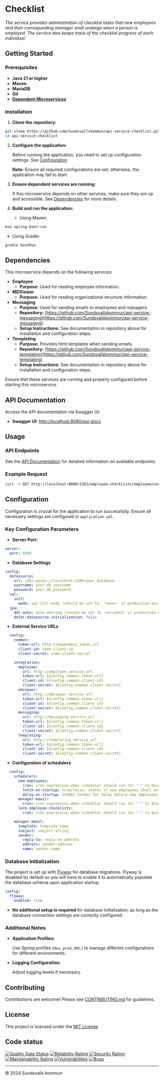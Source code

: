 # Checklist

_The service provides administration of checklist tasks that new employees and their corresponding manager shall undergo when a person is employed. The service also keeps track of the checklist progress of each individual._

## Getting Started

### Prerequisites

- **Java 21 or higher**
- **Maven**
- **MariaDB**
- **Git**
- **[Dependent Microservices](#dependencies)**

### Installation

1. **Clone the repository:**

```bash
git clone https://github.com/Sundsvallskommun/api-service-checklist.git
cd api-service-checklist
```

2. **Configure the application:**

   Before running the application, you need to set up configuration settings.
   See [Configuration](#configuration)

   **Note:** Ensure all required configurations are set; otherwise, the application may fail to start.

3. **Ensure dependent services are running:**

   If this microservice depends on other services, make sure they are up and accessible. See [Dependencies](#dependencies) for more details.

4. **Build and run the application:**

   - Using Maven:

```bash
mvn spring-boot:run
```

- Using Gradle:

```bash
gradle bootRun
```

## Dependencies

This microservice depends on the following services:

- **Employee**
  - **Purpose:** Used for reading employee information.
- **MDViewer**
  - **Purpose:** Used for reading organizational structure information.
- **Messaging**
  - **Purpose:** Used for sending emails to employees and managers.
  - **Repository:** [https://github.com/Sundsvallskommun/api-service-messaging](https://github.com/Sundsvallskommun/api-service-messaging)
  - **Setup Instructions:** See documentation in repository above for installation and configuration steps.
- **Templating**
  - **Purpose:** Provides html templates when sending emails.
  - **Repository:** [https://github.com/Sundsvallskommun/api-service-templating](https://github.com/Sundsvallskommun/api-service-templating)
  - **Setup Instructions:** See documentation in repository above for installation and configuration steps.

Ensure that these services are running and properly configured before starting this microservice.

## API Documentation

Access the API documentation via Swagger UI:

- **Swagger UI:** [http://localhost:8080/api-docs](http://localhost:8080/api-docs)

## Usage

### API Endpoints

See the [API Documentation](#api-documentation) for detailed information on available endpoints.

### Example Request

```bash
curl -X GET http://localhost:8080/2281/employee-checklists/employee/username
```

## Configuration

Configuration is crucial for the application to run successfully. Ensure all necessary settings are configured in `application.yml`.

### Key Configuration Parameters

- **Server Port:**

```yaml
server:
  port: 8080
```

- **Database Settings**

```yaml
config:
  datasource:
    url: jdbc:mysql://localhost:3306/your_database
    username: your_db_username
    password: your_db_password
  sql:
    init:
      mode: sql-init-mode (should be set to  'never' in production env)
  jpa:
    ddl-auto: auto-setting (should be set to 'validate' in production env)
    defer-datasource-initialization: false
```

- **External Service URLs**

```yaml
  config:
    common:
      token-url: http://dependecy_token_url
      client-id: some-client-id
      client-secret: some-client-secret

    integration:
      employee:
        url: http://employee_service_url
        token-url: ${config.common.token-url}
        client-id: ${config.common.client-id}
        client-secret: ${config.common.client-secret}
      mdviewer:
        url: http://mdviewer_service_url
        token-url: ${config.common.token-url}
        client-id: ${config.common.client-id}
        client-secret: ${config.common.client-secret}
      messaging:
        url: http://messaging_service_url
        token-url: ${config.common.token-url}
        client-id: ${config.common.client-id}
        client-secret: ${config.common.client-secret}
      templating:
        url: http://templating_service_url
        token-url: ${config.common.token-url}
        client-id: ${config.common.client-id}
        client-secret: ${config.common.client-secret}

```

- **Configuration of schedulers**

```yaml
  config:
    schedulers:
      new-employees:
        cron: cron expression when scheduler should run (or "-" to disable it)
        fetch-on-startup: true/false, states if new employees shall be fetched or not on service start up
        delay-on-startup: ISO861 format for delay before new employees are fetched after service start up
      manager-email:
        cron: cron expression when scheduler should run (or "-" to disable it)
      lock-employee-checklists:
        cron: cron expression when scheduler should run (or "-" to disable it)

    manager-email:
      template: template_name
      subject: subject-string
      sender:
        reply-to: reply-to-address
        address: sender-address
        name: sender-name
```

### Database Initialization

The project is set up with [Flyway](https://github.com/flyway/flyway) for database migrations. Flyway is disabled by default so you will have to enable it to automatically populate the database schema upon application startup.

```yaml
config:
  flyway:
    enabled: true
```

- **No additional setup is required** for database initialization, as long as the database connection settings are correctly configured.

### Additional Notes

- **Application Profiles:**

  Use Spring profiles (`dev`, `prod`, etc.) to manage different configurations for different environments.

- **Logging Configuration:**

  Adjust logging levels if necessary.

## Contributing

Contributions are welcome! Please see [CONTRIBUTING.md](https://github.com/Sundsvallskommun/.github/blob/main/.github/CONTRIBUTING.md) for guidelines.

## License

This project is licensed under the [MIT License](LICENSE).

## Code status

[![Quality Gate Status](https://sonarcloud.io/api/project_badges/measure?project=Sundsvallskommun_api-service-checklist&metric=alert_status)](https://sonarcloud.io/summary/overall?id=Sundsvallskommun_api-service-checklist)
[![Reliability Rating](https://sonarcloud.io/api/project_badges/measure?project=Sundsvallskommun_api-service-checklist&metric=reliability_rating)](https://sonarcloud.io/summary/overall?id=Sundsvallskommun_api-service-checklist)
[![Security Rating](https://sonarcloud.io/api/project_badges/measure?project=Sundsvallskommun_api-service-checklist&metric=security_rating)](https://sonarcloud.io/summary/overall?id=Sundsvallskommun_api-service-checklist)
[![Maintainability Rating](https://sonarcloud.io/api/project_badges/measure?project=Sundsvallskommun_api-service-checklist&metric=sqale_rating)](https://sonarcloud.io/summary/overall?id=Sundsvallskommun_api-service-checklist)
[![Vulnerabilities](https://sonarcloud.io/api/project_badges/measure?project=Sundsvallskommun_api-service-checklist&metric=vulnerabilities)](https://sonarcloud.io/summary/overall?id=Sundsvallskommun_api-service-checklist)
[![Bugs](https://sonarcloud.io/api/project_badges/measure?project=Sundsvallskommun_api-service-checklist&metric=bugs)](https://sonarcloud.io/summary/overall?id=Sundsvallskommun_api-service-checklist)

---

&copy; 2024 Sundsvalls kommun
